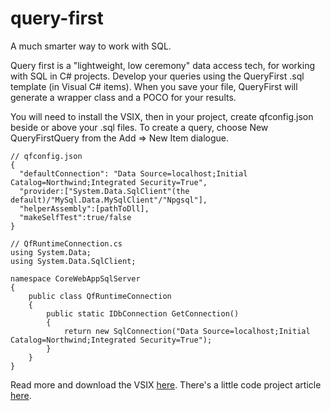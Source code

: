 # query-first
A much smarter way to work with SQL.

Query first is a "lightweight, low ceremony" data access tech, for working with SQL in C# projects. Develop your queries using the QueryFirst .sql template (in Visual C# items). When you save your file, QueryFirst will generate a wrapper class and a POCO for your results.

You will need to install the VSIX, then in your project, create qfconfig.json beside or above your .sql files. To create a query, choose New QueryFirstQuery from the Add => New Item dialogue.

```
// qfconfig.json
{
  "defaultConnection": "Data Source=localhost;Initial Catalog=Northwind;Integrated Security=True",
  "provider:["System.Data.SqlClient"(the default)/"MySql.Data.MySqlClient"/"Npgsql"],
  "helperAssembly":[pathToDll],
  "makeSelfTest":true/false
} 

// QfRuntimeConnection.cs
using System.Data;
using System.Data.SqlClient;

namespace CoreWebAppSqlServer
{
    public class QfRuntimeConnection
    {
        public static IDbConnection GetConnection()
        {
            return new SqlConnection("Data Source=localhost;Initial Catalog=Northwind;Integrated Security=True");
        }
    }
}
```

Read more and download the VSIX [here](https://visualstudiogallery.msdn.microsoft.com/eaf390af-afc1-4994-a442-ec95923dafcb). There's a little code project article [here](https://www.codeproject.com/Tips/1108776/QueryFirst-Worlds-First-Implementation-of-the-Domi).
